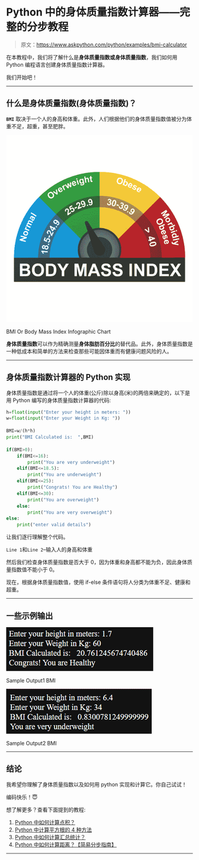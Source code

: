 # Python 中的身体质量指数计算器——完整的分步教程

> 原文：<https://www.askpython.com/python/examples/bmi-calculator>

在本教程中，我们将了解什么是**身体质量指数或身体质量指数**，我们如何用 Python 编程语言创建身体质量指数计算器。

我们开始吧！

* * *

## 什么是身体质量指数(身体质量指数)？

**`BMI`** 取决于一个人的身高和体重。此外，人们根据他们的身体质量指数值被分为体重不足，超重，甚至肥胖。

![BMI Or Body Mass Index Infographic Chart](img/b82f02bbb31a33af587b29857517e0d4.png)

BMI Or Body Mass Index Infographic Chart

**身体质量指数**可以作为精确测量**身体脂肪百分比**的替代品。此外，身体质量指数是一种低成本和简单的方法来检查那些可能因体重而有健康问题风险的人。

* * *

## 身体质量指数计算器的 Python 实现

身体质量指数是通过将一个人的体重(公斤)除以身高(米)的两倍来确定的，以下是用 Python 编写的身体质量指数计算器的代码:

```py
h=float(input("Enter your height in meters: "))
w=float(input("Enter your Weight in Kg: "))

BMI=w/(h*h)
print("BMI Calculated is:  ",BMI)

if(BMI>0):
	if(BMI<=16):
		print("You are very underweight")
	elif(BMI<=18.5):
		print("You are underweight")
	elif(BMI<=25):
		print("Congrats! You are Healthy")
	elif(BMI<=30):
		print("You are overweight")
	else: 
        print("You are very overweight")
else:
    print("enter valid details")

```

让我们逐行理解整个代码。

`Line 1`和`Line 2`–输入人的身高和体重

然后我们检查身体质量指数是否大于 0，因为体重和身高都不能为负，因此身体质量指数值不能小于 0。

现在，根据身体质量指数值，使用 if-else 条件语句将人分类为体重不足、健康和超重。

* * *

## 一些示例输出

![Sample Output1 BMI](img/f62fa888864a6ac7bfd0d0a45f4fac27.png)

Sample Output1 BMI

![Sample Output2 BMI](img/c96fb9d11d5ec7f511bbb2a602793b9c.png)

Sample Output2 BMI

* * *

## 结论

我希望你理解了身体质量指数以及如何用 python 实现和计算它。你自己试试！

编码快乐！😇

想了解更多？查看下面提到的教程:

1.  [Python 中如何计算点积？](https://www.askpython.com/python-modules/numpy/dot-product)
2.  [Python 中计算平方根的 4 种方法](https://www.askpython.com/python/examples/calculate-square-root)
3.  [Python 中如何计算汇总统计？](https://www.askpython.com/python/examples/calculate-summary-statistics)
4.  [Python 中如何计算距离？【简易分步指南】](https://www.askpython.com/python/examples/compute-distances-in-python)

* * *